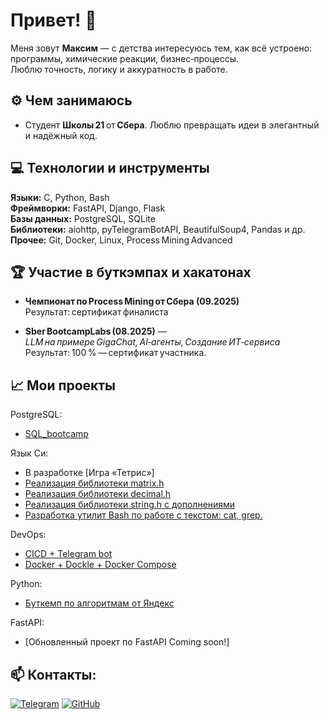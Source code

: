 # Привет! 👋

Меня зовут **Максим** — с детства интересуюсь тем, как всё устроено: программы, химические реакции, бизнес‑процессы.  
Люблю точность, логику и аккуратность в работе.  

## ⚙️ Чем занимаюсь
- Студент **Школы 21** от **Сбера**. Люблю превращать идеи в элегантный и надёжный код.

## 💻 Технологии и инструменты
**Языки:** C, Python, Bash  
**Фреймворки:** FastAPI, Django, Flask  
**Базы данных:** PostgreSQL, SQLite  
**Библиотеки:** aiohttp, pyTelegramBotAPI, BeautifulSoup4, Pandas и др.  
**Прочее:** Git, Docker, Linux, Process Mining Advanced  

## 🏆 Участие в буткэмпах и хакатонах

- **Чемпионат по Process Mining от Сбера (09.2025)**  
  Результат: сертификат финалиста

- **Sber BootcampLabs (08.2025)** — *LLM на примере GigaChat, AI‑агенты, Создание ИТ‑сервиса*  
  Результат: 100 % — сертификат участника.  

## 📈 Мои проекты

PostgreSQL:
* [SQL_bootcamp](https://github.com/MxRight/SQL_bootcamp/tree/develop)
  
Язык Си:
* В разработке [Игра «Тетрис»]
* [Реализация библиотеки matrix.h](https://github.com/MxRight/c_matrix/tree/develop)
* [Реализация библиотеки decimal.h](https://github.com/MxRight/c_decimal/tree/develop)
* [Реализация библиотеки string.h с дополнениями](https://github.com/MxRight/c_string/tree/develop)
* [Разработка утилит Bash по работе с текстом: cat, grep.](https://github.com/MxRight/cat_and_grep_utils/tree/develop)

DevOps:
* [CICD + Telegram bot](https://github.com/MxRight/CICD_tg_bot/tree/develop)
* [Docker + Dockle + Docker Compose](https://github.com/MxRight/Docker/tree/develop)

Python:
* [Буткемп по алгоритмам от Яндекс](https://github.com/MxRight/YA_trngs_algrtms_3.0_B)

FastAPI:
* [Обновленный проект по FastAPI Coming soon!]

## 📫 Контакты:
[![Telegram](https://img.shields.io/badge/Telegram-2CA5E0?style=for-the-badge&logo=telegram&logoColor=white)](https://t.me/max_right)
[![GitHub](https://img.shields.io/badge/GitHub-181717?style=for-the-badge&logo=github&logoColor=white)](https://github.com/MxRight)
